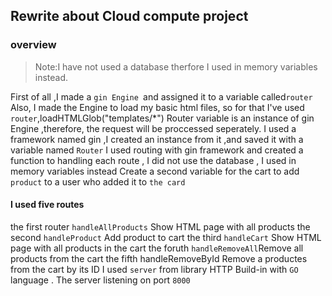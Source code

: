 ## Rewrite about Cloud compute project 

### overview 

>Note:I have not used a database therfore I used in memory variables instead.

First of all ,I made a `gin Engine `and assigned it to a variable called` router `
Also, I made the Engine to load my basic html files, so for that I've used `router`,loadHTMLGlob("templates/*")
Router variable is an instance of gin Engine ,therefore, the request will be proccessed seperately.
I used a framework named gin ,I created an instance from it ,and saved it with a variable named `Router`
I used routing with gin framework and created a function to handling each route ,
I did not  use the database , I used  in memory variables instead 
Create a second variable for the cart to add `product` to a user who added it to `the card`
#### I used five routes
the first 	router `handleAllProducts` Show HTML page with all products 
the second `handleProduct` Add product to cart 
the third `handleCart` Show HTML page with all products in the cart 
the foruth 	`handleRemoveAll`Remove all products from the cart 
the fifth   handleRemoveById Remove a productes from the cart by its ID
I used `server` from library HTTP Build-in with `GO` language .
The server  listening  on port `8000`

